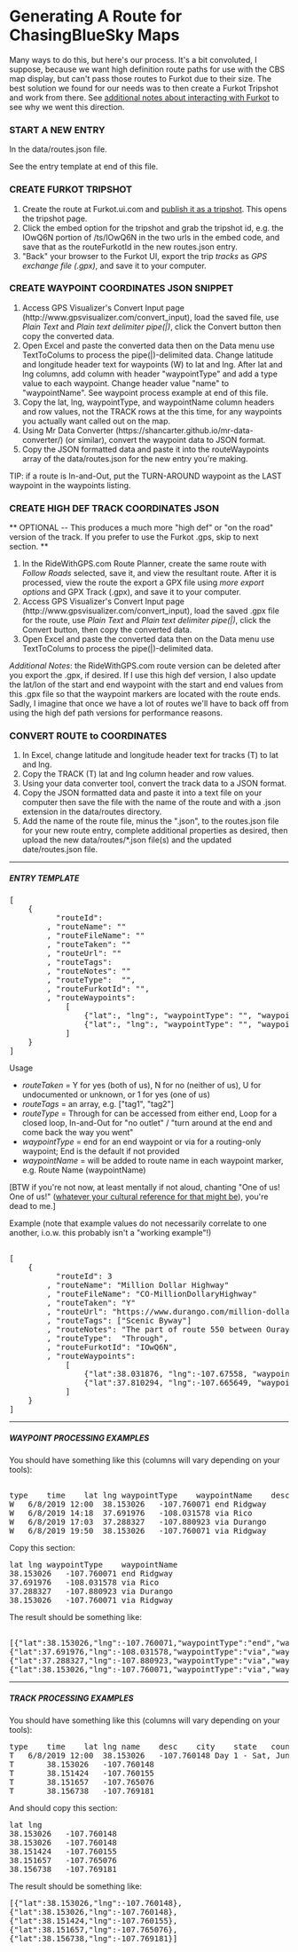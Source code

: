<h1>Generating A Route for ChasingBlueSky Maps</h1>

Many ways to do this, but here's our process. It's a bit convoluted, I suppose, because we want high definition route paths for use with the CBS map display, but can't pass those routes to Furkot due to their size. The best solution we found for our needs was to then create a Furkot Tripshot and work from there. See <a href="examples/Furkot_Integration_Examples.html">additional notes about interacting with Furkot</a> to see why we went this direction.

<h3>START A NEW ENTRY</h3>

In the data/routes.json file. 

See the entry template at end of this file.

<h3>CREATE FURKOT TRIPSHOT </h3>

<ol>
	<li>Create the route at Furkot.ui.com and <a href="https://help.furkot.com/widgets/embed.html">publish it as a tripshot</a>. This opens the tripshot page. </li>
	<li>Click the embed option for the tripshot and grab the tripshot id, e.g. the IOwQ6N portion of /ts/IOwQ6N in the two urls in the embed code, and save that as the routeFurkotId in the new routes.json entry.</li>
	<li>"Back" your browser to the Furkot UI, export the trip <i>tracks</i> as <i>GPS exchange file (.gpx)</i>, and save it to your computer.</li>
</ol>

<h3>CREATE WAYPOINT COORDINATES JSON SNIPPET</h3>
<ol>
	<li>Access GPS Visualizer's Convert Input page (http://www.gpsvisualizer.com/convert_input), load the saved file, use <i>Plain Text</i> and <i>Plain text delimiter pipe(|)</i>, click the Convert button then copy the converted data.</li>
	<li>Open Excel and paste the converted data then on the Data menu use TextToColums to process the pipe(|)-delimited data. Change latitude and longitude header text for waypoints (W) to lat and lng. After lat and lng columns, add column with header "waypointType" and add a type value to each waypoint. Change header value "name" to "waypointName". See waypoint process example at end of this file.</li>
	<li>Copy the lat, lng, waypointType, and waypointName column headers and row values, not the TRACK rows at the this time, for any waypoints you actually want called out on the map.</li>
	<li>Using Mr Data Converter (https://shancarter.github.io/mr-data-converter/) (or similar), convert the waypoint data to JSON format.</li>
	<li>Copy the JSON formatted data and paste it into the routeWaypoints array of the data/routes.json for the new entry you're making.</li>
</ol>

TIP: if a route is In-and-Out, put the TURN-AROUND waypoint as the LAST waypoint in the waypoints listing.

<h3>CREATE HIGH DEF TRACK COORDINATES JSON</h3> 

** OPTIONAL -- This produces a much more "high def" or "on the road" version of the track. If you prefer to use the Furkot .gps, skip to next section. **

<ol>
	<li>In the RideWithGPS.com Route Planner, create the same route with <i>Follow Roads</i> selected, save it, and view the resultant route. After it is processed, view the route the export a GPX file using <i>more export options</i> and GPX Track (.gpx), and save it to your computer. </li>
	<li>Access GPS Visualizer's Convert Input page (http://www.gpsvisualizer.com/convert_input), load the saved .gpx file for the route, use <i>Plain Text</i> and <i>Plain text delimiter pipe(|)</i>, click the Convert button, then copy the converted data.</li>
	<li>Open Excel and paste the converted data then on the Data menu use TextToColums to process the pipe(|)-delimited data.</li>
</ol>

<em>Additional Notes</em>: the RideWithGPS.com route version can be deleted after you export the .gpx, if desired. If I use this high def version, I also update the lat/lon of the start and end waypoint with the start and end values from this .gpx file so that the waypoint markers are located with the route ends. Sadly, I imagine that once we have a lot of routes we'll have to back off from using the high def path versions for performance reasons. 
	
<h3>CONVERT ROUTE to COORDINATES</h3>
<ol>
	<li>In Excel, change latitude and longitude header text for tracks (T) to lat and lng.</li>
	<li>Copy the TRACK (T) lat and lng column header and row values.</li>
	<li>Using your data converter tool, convert the track data to a JSON format.</li>
	<li>Copy the JSON formatted data and paste it into a text file on your computer then save the file with the name of the route and with a .json extension in the data/routes directory.</li>
	<li>Add the name of the route file, minus the ".json", to the routes.json file for your new route entry, complete additional properties as desired, then upload the new data/routes/*.json file(s) and the updated date/routes.json file.</li>
</ol>

<hr>

<h5>ENTRY TEMPLATE</h5>
<pre>
[
	{
		  "routeId": 
		, "routeName": ""
		, "routeFileName": "" 
		, "routeTaken": ""
		, "routeUrl": ""
		, "routeTags": 
		, "routeNotes": ""
		, "routeType":  "",
		, "routeFurkotId": "",
		, "routeWaypoints":
			[
				{"lat":, "lng":, "waypointType": "", "waypointName": ""},
				{"lat":, "lng":, "waypointType": "", "waypointName": ""}
			]
	}
]
</pre>

Usage
<ul>
	<li><i>routeTaken</i> = Y for yes (both of us), N for no (neither of us), U for undocumented or unknown, or 1 for yes (one of us)</li>
	<li><i>routeTags</i> = an array, e.g. ["tag1", "tag2"]</li>
	<li><i>routeType</i> = Through for can be accessed from either end, Loop for a closed loop, In-and-Out for "no outlet" / "turn around at the end and come back the way you went"</li>
	<li><i>waypointType</i> = end for an end waypoint or via for a routing-only waypoint; End is the default if not provided</li>
	<li><i>waypointName</i> = will be added to route name in each waypoint marker, e.g. Route Name (waypointName)</li>
</ul>
	
[BTW if you're not now, at least mentally if not aloud, chanting "One of us! One of us!" (<a href="https://movies.stackexchange.com/questions/24068/where-does-the-one-of-us-one-of-us-chant-originate">whatever your cultural reference for that might be</a>), you're dead to me.]

Example	 (note that example values do not necessarily correlate to one another, i.o.w. this probably isn't a "working example"!)
<pre>	
[
	{
		  "routeId": 3
		, "routeName": "Million Dollar Highway"
		, "routeFileName": "CO-MillionDollaryHighway" 
		, "routeTaken": "Y"
		, "routeUrl": "https://www.durango.com/million-dollar-highway/"
		, "routeTags": ["Scenic Byway"]
		, "routeNotes": "The part of route 550 between Ouray and Silverton in Colorado. Fun!"
		, "routeType":  "Through",
		, "routeFurkotId": "IOwQ6N",
		, "routeWaypoints":
			[
				{"lat":38.031876, "lng":-107.67558, "waypointType": "end", "waypointName": "Ouray"},
				{"lat":37.810294, "lng":-107.665649, "waypointType": "end", "waypointName": "Silverton"}
			]
	}
]
</pre>

<hr>

<h5>WAYPOINT PROCESSING EXAMPLES</h5>
		
You should have something like this (columns will vary depending on your tools):
<pre>	
type	time	lat	lng	waypointType	waypointName	desc	city	state	country
W	6/8/2019 12:00	38.153026	-107.760071	end	Ridgway		Ridgway	CO	United States
W	6/8/2019 14:18	37.691976	-108.031578	via	Rico		Rico	CO	United States
W	6/8/2019 17:03	37.288327	-107.880923	via	Durango		Durango	CO	United States
W	6/8/2019 19:50	38.153026	-107.760071	via	Ridgway		Ridgway	CO	United States
</pre>

Copy this section:
<pre>
lat	lng	waypointType	waypointName
38.153026	-107.760071	end	Ridgway
37.691976	-108.031578	via	Rico
37.288327	-107.880923	via	Durango
38.153026	-107.760071	via	Ridgway
</pre>

The result should be something like:
<pre>	
[{"lat":38.153026,"lng":-107.760071,"waypointType":"end","waypointName":"Ridgway"},
{"lat":37.691976,"lng":-108.031578,"waypointType":"via","waypointName":"Rico"},
{"lat":37.288327,"lng":-107.880923,"waypointType":"via","waypointName":"Durango"},
{"lat":38.153026,"lng":-107.760071,"waypointType":"via","waypointName":"Ridgway"}]
</pre>

<hr>

<h5>TRACK PROCESSING EXAMPLES</h5>

You should have something like this (columns will vary depending on your tools):
<pre>
type	time	lat	lng	name	desc	city	state	country
T	6/8/2019 12:00	38.153026	-107.760148	Day 1 - Sat, Jun 8, 2019				
T		38.153026	-107.760148					
T		38.151424	-107.760155					
T		38.151657	-107.765076					
T		38.156738	-107.769181	
</pre>
		
And should copy this section:
<pre>
lat	lng
38.153026	-107.760148
38.153026	-107.760148
38.151424	-107.760155
38.151657	-107.765076
38.156738	-107.769181
</pre>
		
The result should be something like:
<pre>
[{"lat":38.153026,"lng":-107.760148},
{"lat":38.153026,"lng":-107.760148},
{"lat":38.151424,"lng":-107.760155},
{"lat":38.151657,"lng":-107.765076},
{"lat":38.156738,"lng":-107.769181}]
</pre>